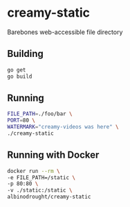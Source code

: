 # creamy-static

Barebones web-accessible file directory

## Building

```sh
go get
go build
```

## Running

```sh
FILE_PATH=./foo/bar \
PORT=80 \
WATERMARK="creamy-videos was here" \
./creamy-static
```

## Running with Docker

```sh
docker run --rm \
-e FILE_PATH=/static \
-p 80:80 \
-v ./static:/static \
albinodrought/creamy-static
```
